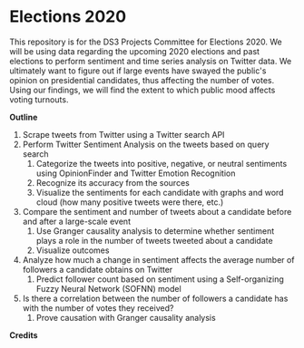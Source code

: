 # Elections 2020
This repository is for the DS3 Projects Committee for Elections 2020. We will be using data regarding the upcoming 2020 elections and past elections to perform sentiment and time series analysis on Twitter data. We ultimately want to figure out if large events have swayed the public's opinion on presidential candidates, thus affecting the number of votes. Using our findings, we will find the extent to which public mood affects voting turnouts. 

**Outline**
1. Scrape tweets from Twitter using a Twitter search API 
2. Perform Twitter Sentiment Analysis on the tweets based on query search
    1. Categorize the tweets into positive, negative, or neutral sentiments using OpinionFinder and Twitter Emotion Recognition  
    2. Recognize its accuracy from the sources
    3. Visualize the sentiments for each candidate with graphs and word cloud (how many positive tweets were there, etc.)
3. Compare the sentiment and number of tweets about a candidate before and after a large-scale event
    1. Use Granger causality analysis to determine whether sentiment plays a role in the number of tweets tweeted about a candidate
    2. Visualize outcomes 
4. Analyze how much a change in sentiment affects the average number of followers a candidate obtains on Twitter
    1. Predict follower count based on sentiment using a Self-organizing Fuzzy Neural Network (SOFNN) model
5. Is there a correlation between the number of followers a candidate has with the number of votes they received? 
    1. Prove causation with Granger causality analysis 
    
**Credits**

  

